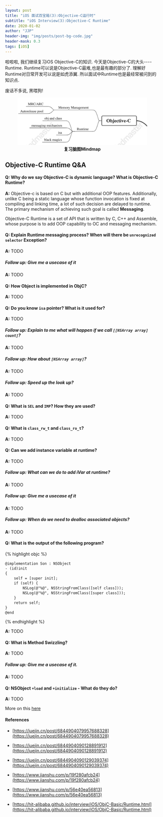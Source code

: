 ```yaml
---
layout: post
title: "iOS 面试百宝箱(3):Objective-C运行时"
subtitle: "iOS Interview(3):Objective-C Runtime"
date: 2020-01-02
author: "JJP"
header-img: "img/posts/post-bg-code.jpg"
header-mask: 0.3
tags: [iOS]
---
```


啦啦啦, 我们继续复习iOS Objective-C的知识. 今天是Objective-C的大头----Runtime. Runtime可以说是Objective-C最难,也是最有趣的部分了. 理解好Runtime对日常开发可以说是如虎添翼. 所以面试中Runtime也是最经常被问到的知识点. 

废话不多说, 黑喂狗!

<figure class="image">
  <img src="/img/posts/post-iosinterview-mindmapoc.png" alt="mindmap"/>
  <center><figcaption><b>复习脑图Mindmap</b></figcaption></center>
</figure>

## Objective-C Runtime Q&A

#### Q: Why do we say Objective-C is dynamic language? What is Objective-C Runtime? 

**A:** Objective-c is based on C but with additional OOP features. Additionally, unlike C being a static language whose function invocation is fixed at compiling and linking time, a lot of such decision are delayed to runtime. The primary mechanism of achieving such goal is called **Messaging**.

Objective-C Runtime  is a set of API that is written by C, C++ and Assemble, whose purpose is to add OOP capability to OC and messaging mechanism.



#### Q: Explain Runtime messaging process? When will there be `unrecognized selector` Exception?

**A:** TODO

##### Follow up: Give me a usecase of it

**A:** TODO



#### Q: How Object is implemented in ObjC?

**A:** TODO



#### Q: Do you know `isa` pointer? What is it used for?

**A:** TODO

##### Follow up: Explain to me what will happen if we call `[[NSArray array] count]`?

**A:** TODO

##### Follow up: How about `[NSArray array]`?

**A:** TODO

##### Follow up: Speed up the look up?

**A:** TODO



#### Q: What is `SEL` and `IMP`? How they are used?

**A:** TODO





#### Q: What is  `class_rw_t`  and ``class_ro_t``?

**A:** TODO



#### Q: Can we add instance variable at runtime? 

**A:** TODO

##### Follow up: What can we do to add iVar at runtime?

**A:** TODO

##### Follow up: Give me a usecase of it

**A:** TODO

##### Follow up: When do we need to dealloc associated objects?

**A:** TODO



#### Q: What is the output of the following program?

{% highlight objc %}

```
@implementation Son : NSObject
- (id)init
{
    self = [super init];
    if (self) {
        NSLog(@"%@", NSStringFromClass([self class]));
        NSLog(@"%@", NSStringFromClass([super class]));
    }
    return self;
}
@end
```

{% endhighlight %}

**A:** TODO



#### Q: What is Method Swizzling? 

**A:** TODO

##### Follow up: Give me a usecase of it.

**A:** TODO



#### Q: NSObject `+load` and `+initialize` - What do they do?

**A:** TODO

More on this [here](https://stackoverflow.com/questions/13326435/nsobject-load-and-initialize-what-do-they-do)



#### References

- [https://juejin.cn/post/6844904079957688328](https://juejin.cn/post/6844904079957688328)

- [https://juejin.cn/post/6844904090128891912](https://juejin.cn/post/6844904090128891912)

- [https://juejin.cn/post/6844904090129039374](https://juejin.cn/post/6844904090129039374)

- [https://www.jianshu.com/p/19f280afcb24](https://www.jianshu.com/p/19f280afcb24)

- [https://www.jianshu.com/p/56e40ea56813](https://www.jianshu.com/p/56e40ea56813)

- [https://hit-alibaba.github.io/interview/iOS/ObjC-Basic/Runtime.html](https://hit-alibaba.github.io/interview/iOS/ObjC-Basic/Runtime.html)

  